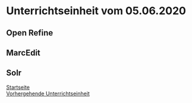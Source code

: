 # Unterrichtseinheit vom 05.06.2020

## Open Refine

## MarcEdit

## Solr

[Startseite](https://michaelmathys.github.io/BAIN/Lerntagebuch)  
[Vorhergehende Unterrichtseinheit](https://michaelmathys.github.io/BAIN/24042020)  
